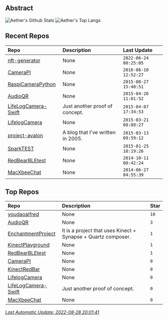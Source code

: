 ## Abstract
![Aether's Github Stats](https://github-readme-stats.vercel.app/api?username=aetherwu&show_icons=true&hide_border=true)
![Aether's Top Langs](https://github-readme-stats.vercel.app/api/top-langs/?username=aetherwu&layout=compact&hide_border=true&langs_count=10)

## Recent Repos
|Repo|Description|Last Update|
|:--|:--|:--|
|[nft-generator](https://github.com/aetherwu/nft-generator)|None|`2022-06-24 00:25:05`|
|[CameraPI](https://github.com/aetherwu/CameraPI)|None|`2016-06-10 12:52:27`|
|[RaspiCameraPython](https://github.com/aetherwu/RaspiCameraPython)|None|`2015-08-27 15:40:51`|
|[AudioQR](https://github.com/aetherwu/AudioQR)|None|`2015-04-26 11:01:52`|
|[LifeLogCamera-Swift](https://github.com/aetherwu/LifeLogCamera-Swift)|Just another proof of concept.|`2015-04-07 17:34:53`|
|[LifelogCamera](https://github.com/aetherwu/LifelogCamera)|None|`2015-03-21 08:08:27`|
|[project-avalon](https://github.com/aetherwu/project-avalon)|A blog that I've written in 2005.|`2015-03-13 09:59:12`|
|[SparkTEST](https://github.com/aetherwu/SparkTEST)|None|`2015-01-25 10:19:26`|
|[RedBearBLEtest](https://github.com/aetherwu/RedBearBLEtest)|None|`2014-10-11 00:42:24`|
|[MacXbeeChat](https://github.com/aetherwu/MacXbeeChat)|None|`2014-06-27 04:55:39`|

## Top Repos
|Repo|Description|Star|
|:--|:--|:--|
|[youdaoalfred](https://github.com/aetherwu/youdaoalfred)|None|`10`|
|[AudioQR](https://github.com/aetherwu/AudioQR)|None|`3`|
|[EnchantmentProject](https://github.com/aetherwu/EnchantmentProject)|It is a project that uses Kinect + Synapse + Quartz composer. |`1`|
|[KinectPlayground](https://github.com/aetherwu/KinectPlayground)|None|`1`|
|[RedBearBLEtest](https://github.com/aetherwu/RedBearBLEtest)|None|`1`|
|[CameraPI](https://github.com/aetherwu/CameraPI)|None|`0`|
|[KinectRedBar](https://github.com/aetherwu/KinectRedBar)|None|`0`|
|[LifelogCamera](https://github.com/aetherwu/LifelogCamera)|None|`0`|
|[LifeLogCamera-Swift](https://github.com/aetherwu/LifeLogCamera-Swift)|Just another proof of concept.|`0`|
|[MacXbeeChat](https://github.com/aetherwu/MacXbeeChat)|None|`0`|



*[Last Automatic Update: 2022-08-28 20:01:41](https://github.com/songquanpeng/songquanpeng/blob/master/help.md)*
